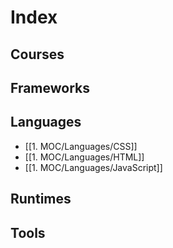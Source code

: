# Index

## Courses


## Frameworks


## Languages
* [[1. MOC/Languages/CSS]]
* [[1. MOC/Languages/HTML]]
* [[1. MOC/Languages/JavaScript]]

## Runtimes


## Tools

